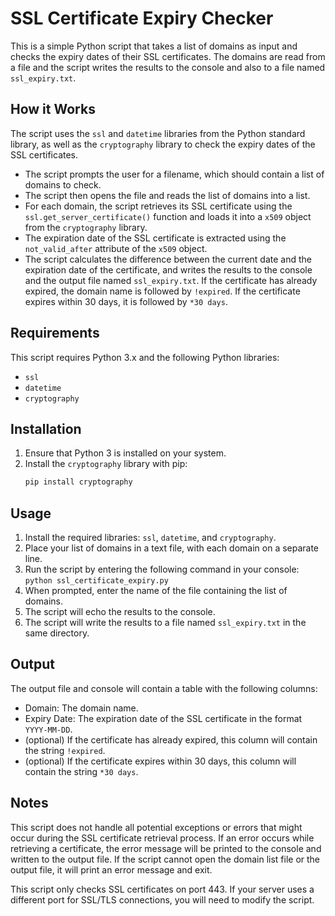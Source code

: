 # SSL Certificate Expiry Checker

This is a simple Python script that takes a list of domains as input and checks the expiry dates of their SSL certificates. The domains are read from a file and the script writes the results to the console and also to a file named `ssl_expiry.txt`.

## How it Works

The script uses the `ssl` and `datetime` libraries from the Python standard library, as well as the `cryptography` library to check the expiry dates of the SSL certificates.

- The script prompts the user for a filename, which should contain a list of domains to check.
- The script then opens the file and reads the list of domains into a list.
- For each domain, the script retrieves its SSL certificate using the `ssl.get_server_certificate()` function and loads it into a `x509` object from the `cryptography` library.
- The expiration date of the SSL certificate is extracted using the `not_valid_after` attribute of the `x509` object.
- The script calculates the difference between the current date and the expiration date of the certificate, and writes the results to the console and the output file named `ssl_expiry.txt`. If the certificate has already expired, the domain name is followed by `!expired`. If the certificate expires within 30 days, it is followed by `*30 days`.

## Requirements

This script requires Python 3.x and the following Python libraries:

- `ssl`
- `datetime`
- `cryptography`

## Installation

1. Ensure that Python 3 is installed on your system.
2. Install the `cryptography` library with pip:
    ```bash
    pip install cryptography
    ```

## Usage

1. Install the required libraries: `ssl`, `datetime`, and `cryptography`.
2. Place your list of domains in a text file, with each domain on a separate line.
3. Run the script by entering the following command in your console: `python ssl_certificate_expiry.py`
4. When prompted, enter the name of the file containing the list of domains.
5. The script will echo the results to the console.
6. The script will write the results to a file named `ssl_expiry.txt` in the same directory.

## Output
The output file and console will contain a table with the following columns:

- Domain: The domain name.
- Expiry Date: The expiration date of the SSL certificate in the format `YYYY-MM-DD`.
- (optional) If the certificate has already expired, this column will contain the string `!expired`.
- (optional) If the certificate expires within 30 days, this column will contain the string `*30 days`.

## Notes

This script does not handle all potential exceptions or errors that might occur during the SSL certificate retrieval process. If an error occurs while retrieving a certificate, the error message will be printed to the console and written to the output file. If the script cannot open the domain list file or the output file, it will print an error message and exit.

This script only checks SSL certificates on port 443. If your server uses a different port for SSL/TLS connections, you will need to modify the script.